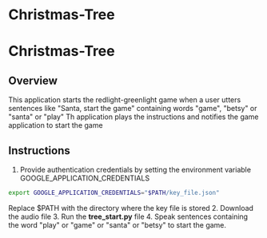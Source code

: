 # Christmas-Tree
# Christmas-Tree
## Overview
This application starts the redlight-greenlight game when a user utters sentences like "Santa, start the game" containing words "game", "betsy" or "santa" or "play" 
Th application plays the instructions and notifies the game application to start the game
## Instructions
1. Provide authentication credentials by setting the environment variable GOOGLE_APPLICATION_CREDENTIALS
```sh 
export GOOGLE_APPLICATION_CREDENTIALS="$PATH/key_file.json" 
```
Replace $PATH with the directory where the key file is stored
2. Download the audio file
3. Run the **tree_start.py** file
4. Speak sentences containing the word "play" or "game" or "santa" or "betsy" to start the game.
